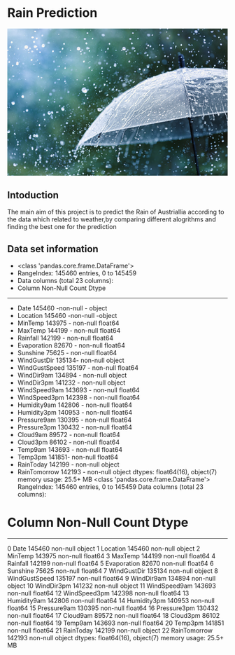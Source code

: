 # Rain Prediction
![This is an image](https://github.com/JobinJose9660/Rain-Prediction/blob/main/istockphoto-1257951336-170667a.jpg)

## Intoduction
The main aim of this project is to predict the Rain of Austriallia according to the data which related to weather,by comparing different alogrithms and finding the best one for the prediction

## Data set information
- <class 'pandas.core.frame.DataFrame'>
- RangeIndex: 145460 entries, 0 to 145459
- Data columns (total 23 columns):
 -   Column         Non-Null Count   Dtype  
- ---  ------         --------------   -----  
-    Date           145460 -non-null  - object 
-   Location       145460 -non-null   -object 
 -   MinTemp        143975 - non-null  float64
 -   MaxTemp        144199 - non-null  float64
 -    Rainfall       142199 - non-null  float64
 -    Evaporation    82670 - non-null   float64
 -    Sunshine       75625 - non-null   float64
 -    WindGustDir    135134- non-null  object 
 -    WindGustSpeed  135197 - non-null  float64
 -   WindDir9am     134894 - non-null  object 
 -  WindDir3pm     141232 - non-null  object 
 -  WindSpeed9am   143693 - non-null  float64
 -  WindSpeed3pm   142398 - non-null  float64
 -  Humidity9am    142806 - non-null  float64
 - Humidity3pm    140953 - non-null  float64
 -  Pressure9am    130395 - non-null  float64
 -  Pressure3pm    130432 - non-null  float64
 - Cloud9am       89572 - non-null   float64
 -  Cloud3pm       86102 - non-null   float64
 -  Temp9am        143693 - non-null  float64
 -  Temp3pm        141851- non-null  float64
 -  RainToday      142199 - non-null  object 
 -  RainTomorrow   142193 - non-null  object 
dtypes: float64(16), object(7)
memory usage: 25.5+ MB
<class 'pandas.core.frame.DataFrame'>
RangeIndex: 145460 entries, 0 to 145459
Data columns (total 23 columns):
 #   Column         Non-Null Count   Dtype  
---  ------         --------------   -----  
 0   Date           145460 non-null  object 
 1   Location       145460 non-null  object 
 2   MinTemp        143975 non-null  float64
 3   MaxTemp        144199 non-null  float64
 4   Rainfall       142199 non-null  float64
 5   Evaporation    82670 non-null   float64
 6   Sunshine       75625 non-null   float64
 7   WindGustDir    135134 non-null  object 
 8   WindGustSpeed  135197 non-null  float64
 9   WindDir9am     134894 non-null  object 
 10  WindDir3pm     141232 non-null  object 
 11  WindSpeed9am   143693 non-null  float64
 12  WindSpeed3pm   142398 non-null  float64
 13  Humidity9am    142806 non-null  float64
 14  Humidity3pm    140953 non-null  float64
 15  Pressure9am    130395 non-null  float64
 16  Pressure3pm    130432 non-null  float64
 17  Cloud9am       89572 non-null   float64
 18  Cloud3pm       86102 non-null   float64
 19  Temp9am        143693 non-null  float64
 20  Temp3pm        141851 non-null  float64
 21  RainToday      142199 non-null  object 
 22  RainTomorrow   142193 non-null  object 
dtypes: float64(16), object(7)
memory usage: 25.5+ MB
